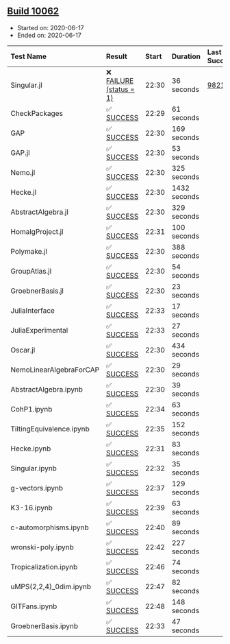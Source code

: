 ## [Build 10062](https://oscarci.mathematik.uni-kl.de/job/oscar/10062/)

* Started on: 2020-06-17
* Ended on: 2020-06-17

| Test Name    | Result | Start | Duration | Last Success | First Failure |
|:-------------|:-------|:------|:---------|:-------------|:--------------|
| Singular.jl | ❌ [FAILURE (status = 1)](https://oscarci.mathematik.uni-kl.de/job/oscar/10062/artifact/logs/build-10062/Singular.jl.log) | 22:30 | 36 seconds | [9821](https://oscarci.mathematik.uni-kl.de/job/oscar/9821/) | [9822](https://oscarci.mathematik.uni-kl.de/job/oscar/9822/) |
| CheckPackages | ✅ [SUCCESS](https://oscarci.mathematik.uni-kl.de/job/oscar/10062/artifact/logs/build-10062/CheckPackages.log) | 22:29 | 61 seconds |  |  |
| GAP | ✅ [SUCCESS](https://oscarci.mathematik.uni-kl.de/job/oscar/10062/artifact/logs/build-10062/GAP.log) | 22:30 | 169 seconds |  |  |
| GAP.jl | ✅ [SUCCESS](https://oscarci.mathematik.uni-kl.de/job/oscar/10062/artifact/logs/build-10062/GAP.jl.log) | 22:30 | 53 seconds |  |  |
| Nemo.jl | ✅ [SUCCESS](https://oscarci.mathematik.uni-kl.de/job/oscar/10062/artifact/logs/build-10062/Nemo.jl.log) | 22:30 | 325 seconds |  |  |
| Hecke.jl | ✅ [SUCCESS](https://oscarci.mathematik.uni-kl.de/job/oscar/10062/artifact/logs/build-10062/Hecke.jl.log) | 22:30 | 1432 seconds |  |  |
| AbstractAlgebra.jl | ✅ [SUCCESS](https://oscarci.mathematik.uni-kl.de/job/oscar/10062/artifact/logs/build-10062/AbstractAlgebra.jl.log) | 22:30 | 329 seconds |  |  |
| HomalgProject.jl | ✅ [SUCCESS](https://oscarci.mathematik.uni-kl.de/job/oscar/10062/artifact/logs/build-10062/HomalgProject.jl.log) | 22:31 | 100 seconds |  |  |
| Polymake.jl | ✅ [SUCCESS](https://oscarci.mathematik.uni-kl.de/job/oscar/10062/artifact/logs/build-10062/Polymake.jl.log) | 22:30 | 388 seconds |  |  |
| GroupAtlas.jl | ✅ [SUCCESS](https://oscarci.mathematik.uni-kl.de/job/oscar/10062/artifact/logs/build-10062/GroupAtlas.jl.log) | 22:30 | 54 seconds |  |  |
| GroebnerBasis.jl | ✅ [SUCCESS](https://oscarci.mathematik.uni-kl.de/job/oscar/10062/artifact/logs/build-10062/GroebnerBasis.jl.log) | 22:30 | 23 seconds |  |  |
| JuliaInterface | ✅ [SUCCESS](https://oscarci.mathematik.uni-kl.de/job/oscar/10062/artifact/logs/build-10062/JuliaInterface.log) | 22:33 | 17 seconds |  |  |
| JuliaExperimental | ✅ [SUCCESS](https://oscarci.mathematik.uni-kl.de/job/oscar/10062/artifact/logs/build-10062/JuliaExperimental.log) | 22:33 | 27 seconds |  |  |
| Oscar.jl | ✅ [SUCCESS](https://oscarci.mathematik.uni-kl.de/job/oscar/10062/artifact/logs/build-10062/Oscar.jl.log) | 22:30 | 434 seconds |  |  |
| NemoLinearAlgebraForCAP | ✅ [SUCCESS](https://oscarci.mathematik.uni-kl.de/job/oscar/10062/artifact/logs/build-10062/NemoLinearAlgebraForCAP.log) | 22:30 | 29 seconds |  |  |
| AbstractAlgebra.ipynb | ✅ [SUCCESS](https://oscarci.mathematik.uni-kl.de/job/oscar/10062/artifact/logs/build-10062/AbstractAlgebra.ipynb.log) | 22:30 | 39 seconds |  |  |
| CohP1.ipynb | ✅ [SUCCESS](https://oscarci.mathematik.uni-kl.de/job/oscar/10062/artifact/logs/build-10062/CohP1.ipynb.log) | 22:34 | 63 seconds |  |  |
| TiltingEquivalence.ipynb | ✅ [SUCCESS](https://oscarci.mathematik.uni-kl.de/job/oscar/10062/artifact/logs/build-10062/TiltingEquivalence.ipynb.log) | 22:35 | 152 seconds |  |  |
| Hecke.ipynb | ✅ [SUCCESS](https://oscarci.mathematik.uni-kl.de/job/oscar/10062/artifact/logs/build-10062/Hecke.ipynb.log) | 22:31 | 83 seconds |  |  |
| Singular.ipynb | ✅ [SUCCESS](https://oscarci.mathematik.uni-kl.de/job/oscar/10062/artifact/logs/build-10062/Singular.ipynb.log) | 22:32 | 35 seconds |  |  |
| g-vectors.ipynb | ✅ [SUCCESS](https://oscarci.mathematik.uni-kl.de/job/oscar/10062/artifact/logs/build-10062/g-vectors.ipynb.log) | 22:37 | 129 seconds |  |  |
| K3-16.ipynb | ✅ [SUCCESS](https://oscarci.mathematik.uni-kl.de/job/oscar/10062/artifact/logs/build-10062/K3-16.ipynb.log) | 22:39 | 63 seconds |  |  |
| c-automorphisms.ipynb | ✅ [SUCCESS](https://oscarci.mathematik.uni-kl.de/job/oscar/10062/artifact/logs/build-10062/c-automorphisms.ipynb.log) | 22:40 | 89 seconds |  |  |
| wronski-poly.ipynb | ✅ [SUCCESS](https://oscarci.mathematik.uni-kl.de/job/oscar/10062/artifact/logs/build-10062/wronski-poly.ipynb.log) | 22:42 | 227 seconds |  |  |
| Tropicalization.ipynb | ✅ [SUCCESS](https://oscarci.mathematik.uni-kl.de/job/oscar/10062/artifact/logs/build-10062/Tropicalization.ipynb.log) | 22:46 | 74 seconds |  |  |
| uMPS(2,2,4)_0dim.ipynb | ✅ [SUCCESS](https://oscarci.mathematik.uni-kl.de/job/oscar/10062/artifact/logs/build-10062/uMPS-2-2-4-_0dim.ipynb.log) | 22:47 | 82 seconds |  |  |
| GITFans.ipynb | ✅ [SUCCESS](https://oscarci.mathematik.uni-kl.de/job/oscar/10062/artifact/logs/build-10062/GITFans.ipynb.log) | 22:48 | 148 seconds |  |  |
| GroebnerBasis.ipynb | ✅ [SUCCESS](https://oscarci.mathematik.uni-kl.de/job/oscar/10062/artifact/logs/build-10062/GroebnerBasis.ipynb.log) | 22:33 | 47 seconds |  |  |
